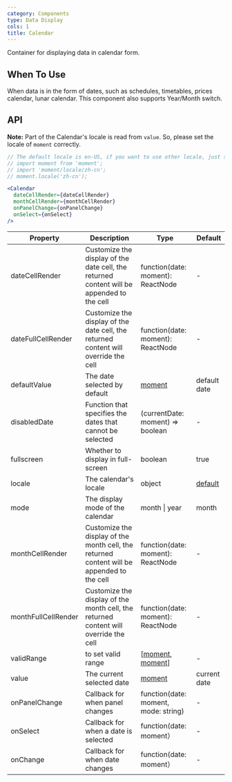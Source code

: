 ```yaml
---
category: Components
type: Data Display
cols: 1
title: Calendar
---
```


Container for displaying data in calendar form.

## When To Use

When data is in the form of dates, such as schedules, timetables, prices calendar, lunar calendar. This component also supports Year/Month switch.

## API

**Note:** Part of the Calendar's locale is read from `value`. So, please set the locale of `moment` correctly.

```jsx
// The default locale is en-US, if you want to use other locale, just set locale in entry file globally.
// import moment from 'moment';
// import 'moment/locale/zh-cn';
// moment.locale('zh-cn');

<Calendar
  dateCellRender={dateCellRender}
  monthCellRender={monthCellRender}
  onPanelChange={onPanelChange}
  onSelect={onSelect}
/>
```

| Property | Description | Type | Default |
| -------- | ----------- | ---- | ------- |
| dateCellRender | Customize the display of the date cell, the returned content will be appended to the cell | function(date: moment): ReactNode | - |
| dateFullCellRender | Customize the display of the date cell, the returned content will override the cell | function(date: moment): ReactNode | - |
| defaultValue | The date selected by default | [moment](http://momentjs.com/) | default date |
| disabledDate | Function that specifies the dates that cannot be selected | (currentDate: moment) => boolean | - |
| fullscreen | Whether to display in full-screen | boolean | true |
| locale | The calendar's locale | object | [default](https://github.com/ant-design/ant-design/blob/master/components/date-picker/locale/example.json) |
| mode | The display mode of the calendar | month \| year | month |
| monthCellRender | Customize the display of the month cell, the returned content will be appended to the cell | function(date: moment): ReactNode | - |
| monthFullCellRender | Customize the display of the month cell, the returned content will override the cell | function(date: moment): ReactNode | - |
| validRange | to set valid range | \[[moment](http://momentjs.com/), [moment](http://momentjs.com/)] | - |
| value | The current selected date | [moment](http://momentjs.com/) | current date |
| onPanelChange | Callback for when panel changes | function(date: moment, mode: string) | - |
| onSelect | Callback for when a date is selected | function(date: moment） | - |
| onChange | Callback for when date changes | function(date: moment） | - |

